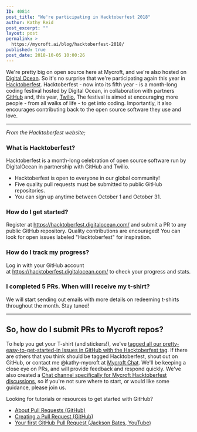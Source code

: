 ```yaml
---
ID: 40814
post_title: "We're participating in Hacktoberfest 2018"
author: Kathy Reid
post_excerpt: ""
layout: post
permalink: >
  https://mycroft.ai/blog/hacktoberfest-2018/
published: true
post_date: 2018-10-05 10:00:26
---
```

We're pretty big on open source here at Mycroft, and we're also hosted on <a href="https://digitalocean.com" target="_blank" rel="noopener">Digital Ocean</a>. So it's no surprise that we're participating again this year in <a href="https://hacktoberfest.digitalocean.com/faq" target="_blank" rel="noopener">Hacktoberfest</a>. Hacktoberfest - now into its fifth year - is a month-long coding festival hosted by Digital Ocean, in collaboration with partners <a href="https://github.com" target="_blank" rel="noopener">GitHub</a> and, this year, <a href="https://twilio.com" target="_blank" rel="noopener">Twilio.</a> The festival is aimed at encouraging more people - from all walks of life - to get into coding. Importantly, it also encourages contributing back to the open source software they use and love.

<hr />

<em>From the Hacktoberfest website;</em>
<h3 class="accordion__trigger">What is Hacktoberfest?</h3>
<div class="accordion__pane">

Hacktoberfest is a month-long celebration of open source software run by DigitalOcean in partnership with GitHub and Twilio.
<ul>
 	<li>Hacktoberfest is open to everyone in our global community!</li>
 	<li>Five quality pull requests must be submitted to public GitHub repositories.</li>
 	<li>You can sign up anytime between October 1 and October 31.</li>
</ul>
</div>
<h3 class="accordion__trigger">How do I get started?</h3>
<div class="accordion__pane">

Register at <a href="https://hacktoberfest.digitalocean.com/" target="_blank" rel="noopener">https://hacktoberfest.digitalocean.com/</a> and submit a PR to any public GitHub repository. Quality contributions are encouraged! You can look for open issues labeled "Hacktoberfest" for inspiration.

</div>
<h3 class="accordion__trigger">How do I track my progress?</h3>
<div class="accordion__pane">

Log in with your GitHub account at <a href="https://hacktoberfest.digitalocean.com/" target="_blank" rel="noopener">https://hacktoberfest.digitalocean.com/</a> to check your progress and stats.

</div>
<h3 class="accordion__trigger">I completed 5 PRs. When will I receive my t-shirt?</h3>
<div class="accordion__pane">

We will start sending out emails with more details on redeeming t-shirts throughout the month. Stay tuned!

</div>

<hr />

<h2>So, how do I submit PRs to Mycroft repos?</h2>
To help you get your T-shirt (and stickers!), we've <a href="https://github.com/search?l=&amp;q=org%3AMycroftAI+label%3Ahacktoberfest+state%3Aopen&amp;type=Issues" target="_blank" rel="noopener">tagged all our pretty-easy-to-get-started-in Issues in GitHub with the Hacktoberfest tag</a>. If there are others that you think should be tagged Hacktoberfest, shout out on GitHub, or contact me @kathy-mycroft at <a href="https://chat.mycroft.ai" target="_blank" rel="noopener">Mycroft Chat</a>. We'll be keeping a close eye on PRs, and will provide feedback and respond quickly. We've also created a <a href="https://chat.mycroft.ai/community/channels/hacktoberfest" target="_blank" rel="noopener">Chat channel specifically for Mycroft Hacktoberfest discussions</a>, so if you're not sure where to start, or would like some guidance, please join us.

Looking for tutorials or resources to get started with GitHub?
<ul>
 	<li><a href="https://help.github.com/articles/about-pull-requests/" target="_blank" rel="noopener">About Pull Requests (GitHub)</a></li>
 	<li><a href="https://help.github.com/articles/creating-a-pull-request/" target="_blank" rel="noopener">Creating a Pull Request (GitHub)</a></li>
 	<li><a href="https://www.youtube.com/watch?v=dSl_qnWO104" target="_blank" rel="noopener">Your first GitHub Pull Request (Jackson Bates, YouTube)</a></li>
</ul>